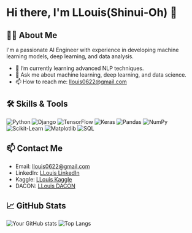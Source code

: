 # Hi there, I'm LLouis(Shinui-Oh) 👋

## 👨‍💻 About Me

I'm a passionate AI Engineer with experience in developing machine learning models, deep learning, and data analysis.

- 🌱 I’m currently learning advanced NLP techniques.
- 💬 Ask me about machine learning, deep learning, and data science.
- 📫 How to reach me: [llouis0622@gmail.com](mailto:llouis0622@gmail.com)

## 🛠️ Skills & Tools

![Python](https://img.shields.io/badge/Python-3776AB?style=for-the-badge&logo=python&logoColor=white)
![Django](https://img.shields.io/badge/Django-092E20?style=for-the-badge&logo=django&logoColor=white)
![TensorFlow](https://img.shields.io/badge/TensorFlow-FF6F00?style=for-the-badge&logo=tensorflow&logoColor=white)
![Keras](https://img.shields.io/badge/Keras-D00000?style=for-the-badge&logo=keras&logoColor=white)
![Pandas](https://img.shields.io/badge/Pandas-150458?style=for-the-badge&logo=pandas&logoColor=white)
![NumPy](https://img.shields.io/badge/NumPy-013243?style=for-the-badge&logo=numpy&logoColor=white)
![Scikit-Learn](https://img.shields.io/badge/Scikit--Learn-F7931E?style=for-the-badge&logo=scikit-learn&logoColor=white)
![Matplotlib](https://img.shields.io/badge/Matplotlib-334A5F?style=for-the-badge&logo=matplotlib&logoColor=white)
![SQL](https://img.shields.io/badge/SQL-00758F?style=for-the-badge&logo=sql&logoColor=white)

## 📫 Contact Me

- Email: [llouis0622@gmail.com](mailto:llouis@gmail.com)
- LinkedIn: [LLouis LinkedIn](https://www.linkedin.com/in/llouis0622/)
- Kaggle: [LLouis Kaggle](https://www.kaggle.com/llouis0622)
- DACON: [LLouis DACON](https://dacon.io/myprofile/496331/home)

## 📈 GitHub Stats

![Your GitHub stats](https://github-readme-stats.vercel.app/api?username=llouis0622&show_icons=true&theme=radical)
![Top Langs](https://github-readme-stats.vercel.app/api/top-langs/?username=llouis0622&layout=compact&theme=radical)
